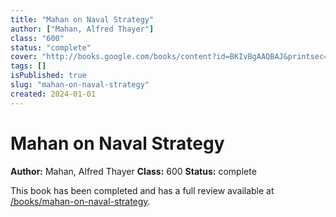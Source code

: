 ```yaml
---
title: "Mahan on Naval Strategy"
author: ["Mahan, Alfred Thayer"]
class: "600"
status: "complete"
cover: "http://books.google.com/books/content?id=BKIvBgAAQBAJ&printsec=frontcover&img=1&zoom=1&edge=curl&source=gbs_api"
tags: []
isPublished: true
slug: "mahan-on-naval-strategy"
created: 2024-01-01
---
```


# Mahan on Naval Strategy

**Author:** Mahan, Alfred Thayer
**Class:** 600
**Status:** complete

This book has been completed and has a full review available at [/books/mahan-on-naval-strategy](/books/mahan-on-naval-strategy).